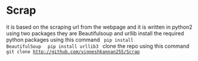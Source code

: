 # Scrap
it is based on the scraping url from the webpage and it is written in python2 using two packages they are Beautifulsoup and urllib
install the required python packages using this command
<code> pip install BeautifulSoup </code>
<code> pip install urllib3 </code>
clone the repo using this command
<code> git clone http://github.com/vigneshkannan255/Scrap </code>
